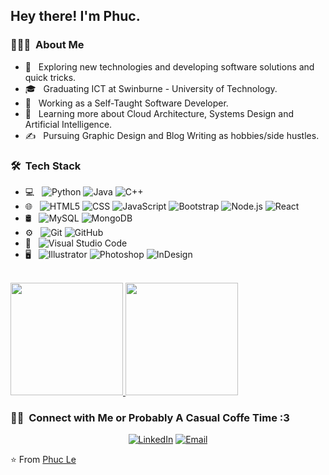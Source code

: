 <h2> Hey there! I'm Phuc.</h2>

<h3> 👨🏻‍💻 &nbsp;About Me </h3>

- 🤔 &nbsp; Exploring new technologies and developing software solutions and quick tricks.
- 🎓 &nbsp; Graduating ICT at Swinburne - University of Technology.
- 💼 &nbsp; Working as a Self-Taught Software Developer.
- 🌱 &nbsp; Learning more about Cloud Architecture, Systems Design and Artificial Intelligence.
- ✍️ &nbsp; Pursuing Graphic Design and Blog Writing as hobbies/side hustles.

<h3> 🛠 &nbsp;Tech Stack</h3>

- 💻 &nbsp;
  ![Python](https://img.shields.io/badge/-Python-333333?style=flat&logo=python)
  ![Java](https://img.shields.io/badge/-Java-333333?style=flat&logo=Java&logoColor=007396)
  ![C++](https://img.shields.io/badge/-C++-333333?style=flat&logo=C%2B%2B&logoColor=00599C)
- 🌐 &nbsp;
  ![HTML5](https://img.shields.io/badge/-HTML5-333333?style=flat&logo=HTML5)
  ![CSS](https://img.shields.io/badge/-CSS-333333?style=flat&logo=CSS3&logoColor=1572B6)
  ![JavaScript](https://img.shields.io/badge/-JavaScript-333333?style=flat&logo=javascript)
  ![Bootstrap](https://img.shields.io/badge/-Bootstrap-333333?style=flat&logo=bootstrap&logoColor=563D7C)
  ![Node.js](https://img.shields.io/badge/-Node.js-333333?style=flat&logo=node.js)
  ![React](https://img.shields.io/badge/-React-333333?style=flat&logo=react)
- 🛢 &nbsp;
  ![MySQL](https://img.shields.io/badge/-MySQL-333333?style=flat&logo=mysql)
  ![MongoDB](https://img.shields.io/badge/-MongoDB-333333?style=flat&logo=mongodb)
- ⚙️ &nbsp;
  ![Git](https://img.shields.io/badge/-Git-333333?style=flat&logo=git)
  ![GitHub](https://img.shields.io/badge/-GitHub-333333?style=flat&logo=github)
- 🔧 &nbsp;
  ![Visual Studio Code](https://img.shields.io/badge/-Visual%20Studio%20Code-333333?style=flat&logo=visual-studio-code&logoColor=007ACC)
- 🖥 &nbsp;
  ![Illustrator](https://img.shields.io/badge/-Illustrator-333333?style=flat&logo=adobe-illustrator)
  ![Photoshop](https://img.shields.io/badge/-Photoshop-333333?style=flat&logo=adobe-photoshop)
  ![InDesign](https://img.shields.io/badge/-InDesign-333333?style=flat&logo=adobe-indesign)

<br/>

<a href="https://github.com/phucle-gin">
  <img height="180em" src="https://github-readme-stats.vercel.app/api?username=phucle-gin&theme=buefy&show_icons=true" />
  <img height="180em" src="https://github-readme-stats.vercel.app/api/top-langs/?username=phucle-gin&theme=buefy&layout=compact" />
</a>

<br/>

<h3> 🤝🏻 &nbsp;Connect with Me or Probably A Casual Coffe Time :3 </h3>

<p align="center">
<a href="https://www.linkedin.com/in/phucnguyenhoangle/"><img alt="LinkedIn" src="https://img.shields.io/badge/LinkedIn-Phuc%20Le-blue?style=flat-square&logo=linkedin"></a>
<!-- <a href="https://www.instagram.com/gin.ttd/"><img alt="Instagram" src="https://img.shields.io/badge/Instagram-gin.ttd-blue?style=flat-square&logo=instagram"></a> -->
<a href="mailto:phucnh.le@gmail.com"><img alt="Email" src="https://img.shields.io/badge/Email-phucnh.le@gmail.com-blue?style=flat-square&logo=gmail"></a>
</p>

⭐️ From [Phuc Le](https://github.com/phucle-gin)
